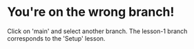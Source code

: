 # You're on the wrong branch!

Click on 'main' and select another branch. The lesson-1 branch corresponds to the 'Setup' lesson.
